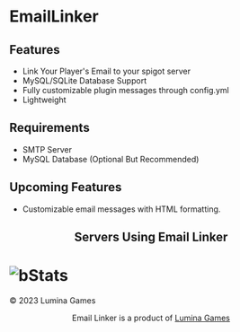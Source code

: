 # EmailLinker

## Features
* Link Your Player's Email to your spigot server
* MySQL/SQLite Database Support
* Fully customizable plugin messages through config.yml
* Lightweight

## Requirements
* SMTP Server
* MySQL Database (Optional But Recommended)

## Upcoming Features
* Customizable email messages with HTML formatting.

<h2 align="center">Servers Using Email Linker</h2>


# ![bStats](https://bstats.org/signatures/bukkit/Email%20Linker.svg)

© 2023 Lumina Games
<p align=center>Email Linker is a product of <a href="https://discord.gg/e97HsSX89j">Lumina Games</a></p>


